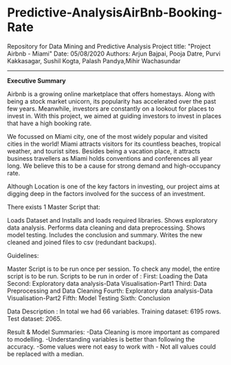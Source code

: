 # Predictive-AnalysisAirBnb-Booking-Rate
Repository for Data Mining and Predictive Analysis Project
title: "Project Airbnb - Miami"
Date: 05/08/2020
Authors: Arjun Bajpai, Pooja Datre, Purvi Kakkasagar, Sushil Kogta, Palash Pandya,Mihir Wachasundar

---
**Executive Summary**

Airbnb is a growing online marketplace that offers homestays. Along with being a stock market unicorn, its popularity has accelerated over the past few years. Meanwhile, investors are constantly on a lookout for places to invest in. With this project, we aimed at guiding investors to invest in places that have a high booking rate. 


We focussed on Miami city, one of the most widely popular and visited cities in the world!
Miami attracts visitors for its countless beaches, tropical weather, and tourist sites. Besides being a vacation place, it attracts business travellers as Miami holds conventions and conferences all year long. We believe this to be a cause for strong demand and high-occupancy rate. 

Although Location is one of the key factors in investing, our project aims at digging deep in the factors involved for the success of an investment. 

There exists 1 Master Script that:

Loads Dataset and Installs and loads required libraries.
Shows exploratory data analysis.
Performs data cleaning and data preprocessing.
Shows model testing.
Includes the conclusion and summary.
Writes the new cleaned and joined files to csv (redundant backups).

Guidelines:

Master Script is to be run once per session.
To check any model, the entire script is to be run.
Scripts to be run in order of :
First: Loading the Data
Second: Exploratory data analysis-Data Visualisation-Part1
Third: Data Preprocessing and Data Cleaning
Fourth: Exploratory data analysis-Data Visualisation-Part2
Fifth: Model Testing
Sixth: Conclusion

Data Description :
In total we had 66 variables.
Training dataset: 6195 rows.
Test dataset: 2065.

Result & Model Summaries:
-Data Cleaning is more important as compared to modelling.
-Understanding variables is better than following the accuracy. 
-Some values were not easy to work with - Not all values could be replaced with a median.




